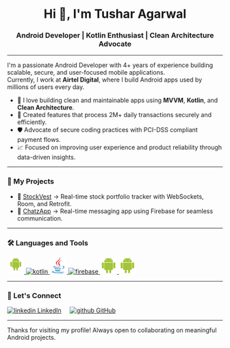 <h1 align="center">Hi 👋, I'm Tushar Agarwal</h1>
<h3 align="center">Android Developer | Kotlin Enthusiast | Clean Architecture Advocate</h3>

---

I'm a passionate Android Developer with 4+ years of experience building scalable, secure, and user-focused mobile applications.  
Currently, I work at **Airtel Digital**, where I build Android apps used by millions of users every day.

- 🔧 I love building clean and maintainable apps using **MVVM**, **Kotlin**, and **Clean Architecture**.
- 🚀 Created features that process 2M+ daily transactions securely and efficiently.
- 🛡️ Advocate of secure coding practices with PCI-DSS compliant payment flows.
- 📈 Focused on improving user experience and product reliability through data-driven insights.

---

<h3 align="left">🚀 My Projects</h3>

- 🔹 <a href="https://github.com/1tushar-agarwal/StockVest">StockVest</a> → Real-time stock portfolio tracker with WebSockets, Room, and Retrofit.
- 🔹 <a href="https://github.com/1tushar-agarwal/ChatzApp">ChatzApp</a> → Real-time messaging app using Firebase for seamless communication.

---

<h3 align="left">🛠️ Languages and Tools</h3>

<p align="left">
  <a href="https://developer.android.com" target="_blank"> <img src="https://raw.githubusercontent.com/devicons/devicon/master/icons/android/android-original-wordmark.svg" alt="android" width="40" height="40"/> </a>
  <a href="https://kotlinlang.org" target="_blank"> <img src="https://www.vectorlogo.zone/logos/kotlinlang/kotlinlang-icon.svg" alt="kotlin" width="40" height="40"/> </a>
  <a href="https://www.java.com" target="_blank"> <img src="https://raw.githubusercontent.com/devicons/devicon/master/icons/java/java-original.svg" alt="java" width="40" height="40"/> </a>
  <a href="https://firebase.google.com/" target="_blank"> <img src="https://www.vectorlogo.zone/logos/firebase/firebase-icon.svg" alt="firebase" width="40" height="40"/> </a>
  <a href="https://square.github.io/retrofit/" target="_blank"> <img src="https://raw.githubusercontent.com/devicons/devicon/master/icons/android/android-original.svg" alt="retrofit" width="40" height="40"/> </a>
  <a href="https://developer.android.com/topic/libraries/architecture/room" target="_blank"> <img src="https://raw.githubusercontent.com/devicons/devicon/master/icons/android/android-original.svg" alt="room" width="40" height="40"/> </a>
</p>

---

<h3 align="left">🤝 Let's Connect</h3>

<p align="left">
  <a href="https://linkedin.com/in/1tushar-agarwal" target="_blank"> <img src="https://cdn-icons-png.flaticon.com/512/174/174857.png" alt="linkedin" width="30" height="30"/> LinkedIn</a>  
  &nbsp; &nbsp;
  <a href="https://github.com/1tushar-agarwal" target="_blank"> <img src="https://cdn-icons-png.flaticon.com/512/25/25231.png" alt="github" width="30" height="30"/> GitHub</a>
</p>

---

Thanks for visiting my profile! Always open to collaborating on meaningful Android projects.

